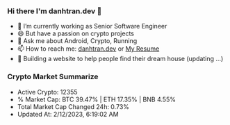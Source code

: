 ### Hi there I'm danhtran.dev 👋

- 🔭 I’m currently working as Senior Software Engineer
- 😄 But have a passion on crypto projects
- 💬 Ask me about Android, Crypto, Running 
- 📫 How to reach me: <a href="https://danhtran.dev" target="_blank">danhtran.dev</a> or <a href="Dan-Resume.pdf" target="_blank">My Resume</a>
- 🌱 Building a website to help people find their dream house (updating ...)

### Crypto Market Summarize
- Active Crypto: 12355
- % Market Cap: BTC 39.47% | ETH 17.35% | BNB 4.55%
- Total Market Cap Changed 24h: 0.73%
- Updated At: 2/12/2023, 6:19:02 AM
